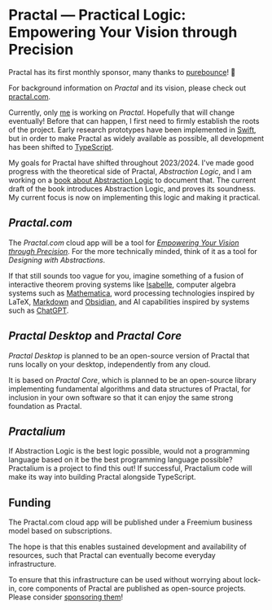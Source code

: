 # Practal — Practical Logic: Empowering Your Vision through Precision

Practal has its first monthly sponsor, many thanks to [purebounce](https://github.com/purebounce)! 🎉

For background information on *Practal* and its vision, please check out [practal.com](https://practal.com).

Currently, only [me](https://github.com/phlegmaticprogrammer) is working on *Practal*. Hopefully that will change eventually! 
Before that can happen, I first need to firmly establish the roots of the project. Early research prototypes have been implemented in [Swift](https://docs.swift.org/swift-book/), but in order to make Practal as widely available as possible, all development has been shifted to [TypeScript](https://www.typescriptlang.org).

My goals for Practal have shifted throughout 2023/2024. I've made good progress with the theoretical side of Practal, 
*Abstraction Logic*, and I am working on a [book about Abstraction Logic](http://abstractionlogic.com) to document that.
The current draft of the book introduces Abstraction Logic, and proves its soundness. My current focus is now 
on implementing this logic and making it practical.

## *Practal.com*

The *Practal.com* cloud app will be a tool for [*Empowering Your Vision through Precision*](https://practal.com).
For the more technically minded, think of it as a tool for *Designing with Abstractions*.

If that still sounds too vague for you, imagine something of a fusion of interactive theorem proving systems like [Isabelle](https://isabelle.in.tum.de), computer algebra systems such as [Mathematica](https://www.wolfram.com/mathematica/), word processing technologies inspired by LaTeX, [Markdown](https://daringfireball.net/projects/markdown/) and [Obsidian](https://obsidian.md), and AI capabilities inspired by systems such as [ChatGPT](https://openai.com/blog/chatgpt).

## *Practal Desktop* and *Practal Core*

*Practal Desktop* is planned to be an open-source version of Practal that runs locally on your desktop, independently from any cloud.

It is based on *Practal Core*, which is planned to be an open-source library implementing fundamental algorithms and data structures of Practal,
for inclusion in your own software so that it can enjoy the same strong foundation as Practal.

## *Practalium*

If Abstraction Logic is the best logic possible, would not a programming language based on it be the best programming language possible? Practalium is a project to find this out! If successful, Practalium code will make its way into building Practal alongside TypeScript.

## Funding

The Practal.com cloud app will be published under a Freemium business model based on subscriptions.  

The hope is that this enables sustained development and availability of resources, such that Practal can eventually become everyday infrastructure. 

To ensure that this infrastructure can be used without worrying about lock-in, core components of Practal are published as open-source projects. Please consider [sponsoring them](https://github.com/sponsors/practal?o=sd&sc=t)! 





